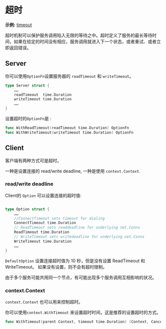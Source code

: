 # 超时

**示例:** [timeout](https://github.com/rpcx-ecosystem/rpcx-examples3/tree/master/timeout)

超时机制可以保护服务调用陷入无限的等待之中。超时定义了服务的最长等待时间，如果在给定的时间没有相应，服务调用就进入下一个状态，或者重试、或者立即返回错误。

## Server

你可以使用`OptionFn`设置服务器的 `readTimeout` 和 `writeTimeout`。

```go server struct
type Server struct {
	……
	readTimeout  time.Duration
	writeTimeout time.Duration
	……
}
```

设置超时的`OptionFn`是 :

```go
func WithReadTimeout(readTimeout time.Duration) OptionFn
func WithWriteTimeout(writeTimeout time.Duration) OptionFn 
```

## Client

客户端有两种方式可是超时。

一种是设置连接的 read/write deadline, 一种是使用 `context.Context`.

### read/write deadline

Client的 `Option` 可以设置连接的超时值:

```go

type Option struct {
	……
	//ConnectTimeout sets timeout for dialing
	ConnectTimeout time.Duration
	// ReadTimeout sets readdeadline for underlying net.Conns
	ReadTimeout time.Duration
	// WriteTimeout sets writedeadline for underlying net.Conns
	WriteTimeout time.Duration
	……
}
```

`DefaultOption` 设置连接超时值为 10 秒，但是没有设置 ReadTimeout 和 WriteTimeout。 如果没有设置，则不会有超时限制。

由于多个服务可能共用同一个节点，有可能出现多个服务调用互相影响的状况。

### context.Context

`context.Context` 也可以用来控制超时。

你可以使用`context.WithTimeout` 来设置超时时间，这是推荐的设置超时的方式。

```go
func WithTimeout(parent Context, timeout time.Duration) (Context, CancelFunc)
```